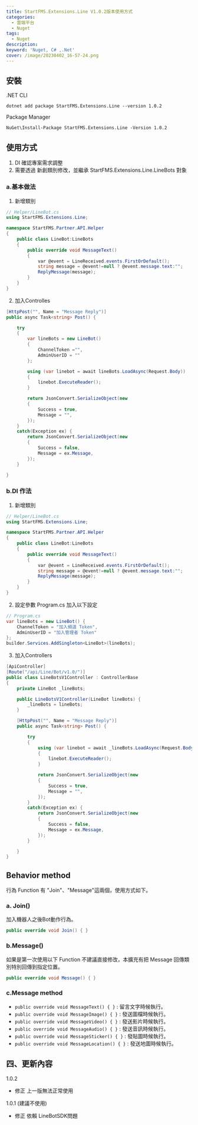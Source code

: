 ```yaml
---
title: StartFMS.Extensions.Line V1.0.2版本使用方式
categories: 
  - 雲端平台
  - Nuget
tags: 
  - Nuget
description:
keyword: 'Nuget, C# ,.Net'
cover: /image/20230402_16-57-24.png
---
```

## 安裝
.NET CLI
```cli
dotnet add package StartFMS.Extensions.Line --version 1.0.2
```

Package Manager
```cli
NuGet\Install-Package StartFMS.Extensions.Line -Version 1.0.2
```

## 使用方式
1. DI 確認專案需求調整
2. 需要透過 新創類別修改，並繼承 StartFMS.Extensions.Line.LineBots 對象

### a.基本做法
1. 新增類別
```cs
// Helper/LineBot.cs
using StartFMS.Extensions.Line;

namespace StartFMS.Partner.API.Helper
{
    public class LineBot:LineBots
    {
        public override void MessageText()
        {
            var @event = LineReceived.events.FirstOrDefault();
            string message = @event!=null ? @event.message.text:"";
            ReplyMessage(message);
        }
    }
}

```

2. 加入Controlles
```cs
[HttpPost("", Name = "Message Reply")]
public async Task<string> Post() {

	try
	{
		var lineBots = new LineBot()
		{
			ChannelToken ="",
			AdminUserID = ""
		};

		using (var linebot = await lineBots.LoadAsync(Request.Body))
		{
			linebot.ExecuteReader();
		}

		return JsonConvert.SerializeObject(new
		{
			Success = true,
			Message = "",
		});
	}
	catch(Exception ex) {
		return JsonConvert.SerializeObject(new
		{
			Success = false,
			Message = ex.Message,
		});
	}

}
```

### b.DI 作法
1. 新增類別
```cs
// Helper/LineBot.cs
using StartFMS.Extensions.Line;

namespace StartFMS.Partner.API.Helper
{
    public class LineBot:LineBots
    {
        public override void MessageText()
        {
            var @event = LineReceived.events.FirstOrDefault();
            string message = @event!=null ? @event.message.text:"";
            ReplyMessage(message);
        }
    }
}

```

2. 設定參數
Program.cs 加入以下設定

```cs
// Program.cs 
var lineBots = new LineBot() {
    ChannelToken = "加入頻道 Token",
    AdminUserID = "加入管理者 Token"
};
builder.Services.AddSingleton<LineBot>(lineBots);
```

3. 加入Controllers
```cs
[ApiController]
[Route("/api/Line/Bot/v1.0/")]
public class LineBotsV1Controller : ControllerBase
{
    private LineBot _lineBots;

    public LineBotsV1Controller(LineBot lineBots) {
        _lineBots = lineBots;
    }

    [HttpPost("", Name = "Message Reply")]
    public async Task<string> Post() {

        try
        {
            using (var linebot = await _lineBots.LoadAsync(Request.Body))
            {
                linebot.ExecuteReader();
            }

            return JsonConvert.SerializeObject(new
            {
                Success = true,
                Message = "",
            });
        }
        catch(Exception ex) {
            return JsonConvert.SerializeObject(new
            {
                Success = false,
                Message = ex.Message,
            });
        }

    }
}
```
## Behavior method
行為 Function 有 "Join"、"Message"這兩個，使用方式如下。

### a. Join()
加入機器人之後Bot動作行為。
```cs
public override void Join() { }
```

### b.Message()
如果是第一次使用以下 Function 不建議直接修改，本擴充有把 Message 回傳類別特別回傳到指定位置。
```cs
public override void Message() { }
```

### c.Message method 
- ```public override void MessageText() { }``` : 留言文字時候執行。
- ```public override void MessageImage() { }``` : 發送圖檔時候執行。
- ```public override void MessageVideo() { }``` : 發送影片時候執行。
- ```public override void MessageAudio() { }``` : 發送音訊時候執行。
- ```public override void MessageSticker() { }``` : 發貼圖時候執行。
- ```public override void MessageLocation() { }``` : 發送地圖時候執行。

## 四、更新內容
1.0.2
- 修正 上一版無法正常使用

1.0.1 (建議不使用)
- 修正 依賴 LineBotSDK問題